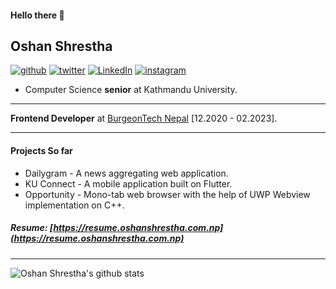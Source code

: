 #### Hello there 👋

## Oshan Shrestha

[![github](https://raw.githubusercontent.com/hussainweb/hussainweb/main/icons/github.png)](https://github.com/shresthaoshan) [![twitter](https://raw.githubusercontent.com/hussainweb/hussainweb/main/icons/twitter.png)](https://twitter.com/shrestha_oshan) [![LinkedIn](https://raw.githubusercontent.com/hussainweb/hussainweb/main/icons/linkedin.png)](https://linkedin.com/in/oshan-shrestha) [![instagram](https://raw.githubusercontent.com/hussainweb/hussainweb/main/icons/instagram.png)](https://instagram.com/shrestha_oshan)

- Computer Science **senior** at Kathmandu University.

---

**Frontend Developer** at [BurgeonTech Nepal](https://www.burgeon.com.np) [12.2020 - 02.2023].

---

#### Projects So far

- Dailygram - A news aggregating web application.
- KU Connect - A mobile application built on Flutter.
- Opportunity - Mono-tab web browser with the help of UWP Webview implementation on C++.

##### Resume: [https://resume.oshanshrestha.com.np](https://resume.oshanshrestha.com.np)

---

![Oshan Shrestha's github stats](https://github-readme-stats.vercel.app/api?username=shresthaoshan&include_all_commits=true&count_private=true&show_icons=true&line_height=20&title_color=FFFFFF&icon_color=FFFFFF&text_color=FFFFFF&bg_color=0D1117)
